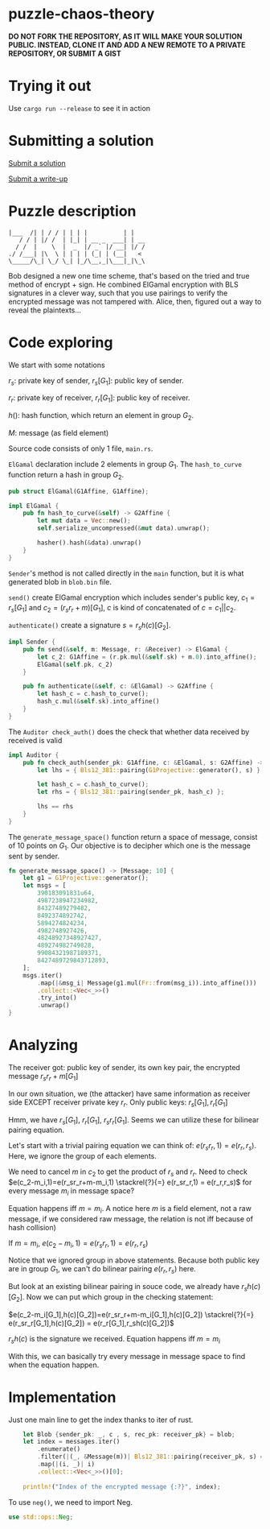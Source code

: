 # puzzle-chaos-theory

**DO NOT FORK THE REPOSITORY, AS IT WILL MAKE YOUR SOLUTION PUBLIC. INSTEAD, CLONE IT AND ADD A NEW REMOTE TO A PRIVATE REPOSITORY, OR SUBMIT A GIST**

Trying it out
=============

Use `cargo run --release` to see it in action

Submitting a solution
=====================

[Submit a solution](https://xng1lsio92y.typeform.com/to/UYMwUsgG)

[Submit a write-up](https://xng1lsio92y.typeform.com/to/NGwTHlVz)

Puzzle description
==================

    |___  /| | / / | | | |          | |
       / / | |/ /  | |_| | __ _  ___| | __
      / /  |    \  |  _  |/ _` |/ __| |/ /
    ./ /___| |\  \ | | | | (_| | (__|   <
    \_____/\_| \_/ \_| |_/\__,_|\___|_|\_\

Bob designed a new one time scheme, that's based on the tried and true method of encrypt + sign. He combined ElGamal encryption with BLS signatures in a clever way, such that you use pairings to verify the encrypted message was not tampered with. Alice, then, figured out a way to reveal the plaintexts...

Code exploring
==================
We start with some notations

$r_s$: private key of sender, $r_s[G_1]$: public key of sender.

$r_r$: private key of receiver, $r_r[G_1]$: public key of receiver.

$h()$: hash function, which return an element in group $G_2$.

$M$: message (as field element)

Source code consists of only 1 file, `main.rs`.

`ElGamal` declaration include 2 elements in group $G_1$. The `hash_to_curve` function return a hash in group $G_2$.
```rust
pub struct ElGamal(G1Affine, G1Affine);

impl ElGamal {
    pub fn hash_to_curve(&self) -> G2Affine {
        let mut data = Vec::new();
        self.serialize_uncompressed(&mut data).unwrap();

        hasher().hash(&data).unwrap()
    }
}
```

`Sender`'s method is not called directly in the `main` function, but it is what generated blob in `blob.bin` file.

`send()` create ElGamal encryption which includes sender's public key, $c_1=r_s[G_1]$ and $c_2=(r_sr_r+m)[G_1]$, $c$ is kind of concatenated of $c=c_1||c_2$.

`authenticate()` create a signature $s=r_sh(c)[G_2]$.

```rust
impl Sender {
    pub fn send(&self, m: Message, r: &Receiver) -> ElGamal {
        let c_2: G1Affine = (r.pk.mul(&self.sk) + m.0).into_affine();
        ElGamal(self.pk, c_2)
    }

    pub fn authenticate(&self, c: &ElGamal) -> G2Affine {
        let hash_c = c.hash_to_curve();
        hash_c.mul(&self.sk).into_affine()
    }
}
```
The `Auditor check_auth()` does the check that whether data received by received is valid
```rust
impl Auditor {
    pub fn check_auth(sender_pk: G1Affine, c: &ElGamal, s: G2Affine) -> bool {
        let lhs = { Bls12_381::pairing(G1Projective::generator(), s) };

        let hash_c = c.hash_to_curve();
        let rhs = { Bls12_381::pairing(sender_pk, hash_c) };

        lhs == rhs
    }
}
```
The `generate_message_space()` function return a space of message, consist of 10 points on $G_1$. Our objective is to decipher which one is the message sent by sender.
```rust
fn generate_message_space() -> [Message; 10] {
    let g1 = G1Projective::generator();
    let msgs = [
        390183091831u64,
        4987238947234982,
        84327489279482,
        8492374892742,
        5894274824234,
        4982748927426,
        48248927348927427,
        489274982749828,
        99084321987189371,
        8427489729843712893,
    ];
    msgs.iter()
        .map(|&msg_i| Message(g1.mul(Fr::from(msg_i)).into_affine()))
        .collect::<Vec<_>>()
        .try_into()
        .unwrap()
}

```
Analyzing
==================

The receiver got: public key of sender, its own key pair, the encrypted message $r_sr_r+m[G_1]$

In our own situation, we (the attacker) have same information as receiver side EXCEPT receiver private key $r_r$. Only public keys: $r_s[G_1], r_r[G_1]$

Hmm, we have $r_s[G_1]$, $r_r[G_1]$, $r_sr_r[G_1]$. Seems we can utilize these for bilinear pairing equation.

Let's start with a trivial pairing equation we can think of: $e(r_sr_r,1) = e(r_r,r_s)$. Here, we ignore the group of each elements.

We need to cancel $m$ in $c_2$ to get the product of $r_s$ and $r_r$. Need to check $e(c_2-m_i,1)=e(r_sr_r+m-m_i,1) \stackrel{?}{=}  e(r_sr_r,1) = e(r_r,r_s)$ for every message $m_i$ in message space?

Equation happens iff $m=m_i$. A notice here $m$ is a field element, not a raw message, if we considered raw message, the relation is not iff because of hash collision)

If $m = m_i$, $e(c_2-m_i,1) = e(r_sr_r,1) = e(r_r,r_s)$

Notice that we ignored group in above statements. Because both public key are in group $G_1$, we can't do bilinear pairing $e(r_r,r_s)$ here.

But look at an existing bilinear pairing in souce code, we already have $r_sh(c)[G_2]$. Now we can put which group in the checking statement:

$e(c_2-m_i[G_1],h(c)[G_2])=e(r_sr_r+m-m_i[G_1],h(c)[G_2]) \stackrel{?}{=} e(r_sr_r[G_1],h(c)[G_2]) = e(r_r[G_1],r_sh(c)[G_2])$

$r_sh(c)$ is the signature we received. Equation happens iff $m=m_i$

With this, we can basically try every message in message space to find when the equation happen.

Implementation
==================
Just one main line to get the index thanks to iter of rust.
```rust
    let Blob {sender_pk: _, c , s, rec_pk: receiver_pk} = blob;
    let index = messages.iter()
        .enumerate()
        .filter(|(_, &Message(m))| Bls12_381::pairing(receiver_pk, s) == Bls12_381::pairing(c.1 + m.neg(), c.hash_to_curve()))
        .map(|(i, _)| i)
        .collect::<Vec<_>>()[0];
  
    println!("Index of the encrypted message {:?}", index);

```
To use `neg()`, we need to import Neg.
```rust
use std::ops::Neg;
```